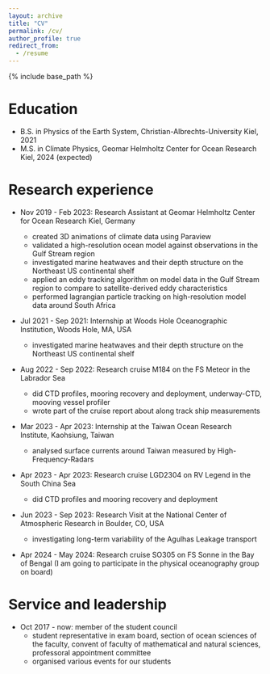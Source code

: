 ```yaml
---
layout: archive
title: "CV"
permalink: /cv/
author_profile: true
redirect_from:
  - /resume
---
```


{% include base_path %}

Education
======
* B.S. in Physics of the Earth System, Christian-Albrechts-University Kiel, 2021
* M.S. in Climate Physics, Geomar Helmholtz Center for Ocean Research Kiel, 2024 (expected)

Research experience
======
* Nov 2019 - Feb 2023: Research Assistant at Geomar Helmholtz Center for Ocean Research Kiel, Germany
  * created 3D animations of climate data using Paraview
  * validated a high-resolution ocean model against observations in the Gulf Stream region
  * investigated marine heatwaves and their depth structure on the Northeast US continental shelf
  * applied an eddy tracking algorithm on model data in the Gulf Stream region to compare to satellite-derived eddy characteristics
  * performed lagrangian particle tracking on high-resolution model data around South Africa

* Jul 2021 - Sep 2021: Internship at Woods Hole Oceanographic Institution, Woods Hole, MA, USA
  * investigated marine heatwaves and their depth structure on the Northeast US continental shelf

* Aug 2022 - Sep 2022: Research cruise M184 on the FS Meteor in the Labrador Sea
  * did CTD profiles, mooring recovery and deployment, underway-CTD, mooving vessel profiler
  * wrote part of the cruise report about along track ship measurements

* Mar 2023 - Apr 2023: Internship at the Taiwan Ocean Research Institute, Kaohsiung, Taiwan
  * analysed surface currents around Taiwan measured by High-Frequency-Radars

* Apr 2023 - Apr 2023: Research cruise LGD2304 on RV Legend in the South China Sea
  * did CTD profiles and mooring recovery and deployment

* Jun 2023 - Sep 2023: Research Visit at the National Center of Atmospheric Research in Boulder, CO, USA
  * investigating long-term variability of the Agulhas Leakage transport

* Apr 2024 - May 2024: Research cruise SO305 on FS Sonne in the Bay of Bengal (I am going to participate in the physical oceanography group on board)
  

Service and leadership
======
* Oct 2017 - now: member of the student council
  * student representative in exam board, section of ocean sciences of the faculty, convent of faculty of mathematical and natural sciences, professoral appointment committee
  * organised various events for our students
